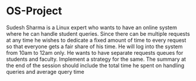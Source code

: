 # OS-Project
Sudesh Sharma is a Linux expert who wants to have an online system where he can handle student queries. Since there can be multiple requests at any time he wishes to dedicate a fixed amount of time to every request so that everyone gets a fair share of his time. He will log into the system from 10am to 12am only. He wants to have separate requests queues for students and faculty. Implement a strategy for the same. The summary at the end of the session should include the total time he spent on handling queries and average query time

